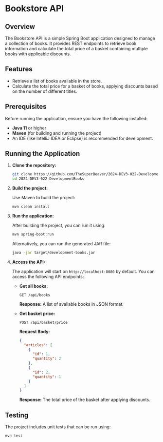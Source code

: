 # Bookstore API

## Overview

The Bookstore API is a simple Spring Boot application designed to manage a collection of books. It provides REST endpoints to retrieve book information and calculate the total price of a basket containing multiple books with applicable discounts.

## Features

- Retrieve a list of books available in the store.
- Calculate the total price for a basket of books, applying discounts based on the number of different titles.

## Prerequisites

Before running the application, ensure you have the following installed:

- **Java 11** or higher
- **Maven** (for building and running the project)
- An IDE (like IntelliJ IDEA or Eclipse) is recommended for development.

## Running the Application

1. **Clone the repository:**

   ```bash
   git clone https://github.com/TheSuperBeaver/2024-DEV3-022-DevelopmentBooks.git
   cd 2024-DEV3-022-DevelopmentBooks
   ```

2. **Build the project:**

   Use Maven to build the project:

   ```bash
   mvn clean install
   ```

3. **Run the application:**

   After building the project, you can run it using:

   ```bash
   mvn spring-boot:run
   ```

   Alternatively, you can run the generated JAR file:

   ```bash
   java -jar target/development-books.jar
   ```

4. **Access the API:**

   The application will start on `http://localhost:8080` by default. You can access the following API endpoints:

   - **Get all books:**

     ```http
     GET /api/books
     ```

     **Response:** A list of available books in JSON format.

   - **Get basket price:**

     ```http
     POST /api/basket/price
     ```

     **Request Body:**

     ```json
     {
       "articles": [
         {
           "id": 1,
           "quantity": 2
         },
         {
           "id": 2,
           "quantity": 1
         }
       ]
     }
     ```

     **Response:** The total price of the basket after applying discounts.

## Testing

The project includes unit tests that can be run using:

```bash
mvn test
```
